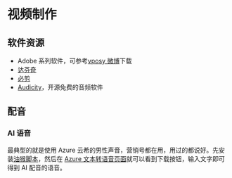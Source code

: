# 视频制作

## 软件资源

- Adobe 系列软件，可参考[vposy 微博](https://weibo.com/vposy)下载
- [达芬奇](http://www.blackmagicdesign.com/products/davinciresolve)
- [必剪](https://bcut.bilibili.cn)
- [Audicity](https://www.audacityteam.org)，开源免费的音频软件

## 配音

### AI 语音

最典型的就是使用 Azure 云希的男性声音，营销号都在用，用过的都说好。先安装[油猴脚本](https://greasyfork.org/zh-CN/scripts/444347-azure-speech-download?)，然后在 [Azure 文本转语音页面](https://azure.microsoft.com/zh-cn/products/cognitive-services/text-to-speech/#features)就可以看到下载按钮，输入文字即可得到 AI 配音的语音。

